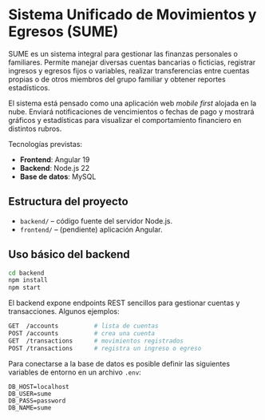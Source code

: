 # Sistema Unificado de Movimientos y Egresos (SUME)

SUME es un sistema integral para gestionar las finanzas personales o familiares. 
Permite manejar diversas cuentas bancarias o ficticias, registrar ingresos y egresos 
fijos o variables, realizar transferencias entre cuentas propias o de otros 
miembros del grupo familiar y obtener reportes estadísticos.

El sistema está pensado como una aplicación web *mobile first* alojada en la nube. 
Enviará notificaciones de vencimientos o fechas de pago y mostrará gráficos y 
estadísticas para visualizar el comportamiento financiero en distintos rubros.

Tecnologías previstas:
- **Frontend**: Angular 19
- **Backend**: Node.js 22
- **Base de datos**: MySQL

## Estructura del proyecto
- `backend/` – código fuente del servidor Node.js.
- `frontend/` – (pendiente) aplicación Angular.

## Uso básico del backend
```bash
cd backend
npm install
npm start
```

El backend expone endpoints REST sencillos para gestionar cuentas y
transacciones. Algunos ejemplos:

```bash
GET  /accounts          # lista de cuentas
POST /accounts          # crea una cuenta
GET  /transactions      # movimientos registrados
POST /transactions      # registra un ingreso o egreso
```

Para conectarse a la base de datos es posible definir las siguientes
variables de entorno en un archivo `.env`:

```
DB_HOST=localhost
DB_USER=sume
DB_PASS=password
DB_NAME=sume
```
